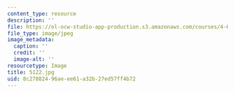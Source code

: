 ```yaml
---
content_type: resource
description: ''
file: https://ol-ocw-studio-app-production.s3.amazonaws.com/courses/4-614-religious-architecture-and-islamic-cultures-fall-2002/8c27882496aeee61a32b27ed57ff4b72_5122.jpg
file_type: image/jpeg
image_metadata:
  caption: ''
  credit: ''
  image-alt: ''
resourcetype: Image
title: 5122.jpg
uid: 8c278824-96ae-ee61-a32b-27ed57ff4b72
---
```

